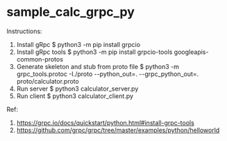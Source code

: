 # sample_calc_grpc_py

Instructions:
1. Install gRpc $ python3 -m pip install grpcio
2. Install gRpc tools $ python3 -m pip install grpcio-tools googleapis-common-protos
3. Generate skeleton and stub from proto file $ python3 -m grpc_tools.protoc -I./proto --python_out=. --grpc_python_out=. proto/calculator.proto
4. Run server $ python3 calculator_server.py
5. Run client $ python3 calculator_client.py

Ref: 
1. https://grpc.io/docs/quickstart/python.html#install-grpc-tools
2. https://github.com/grpc/grpc/tree/master/examples/python/helloworld
